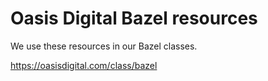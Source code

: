 # Oasis Digital Bazel resources

We use these resources in our Bazel classes.

https://oasisdigital.com/class/bazel
